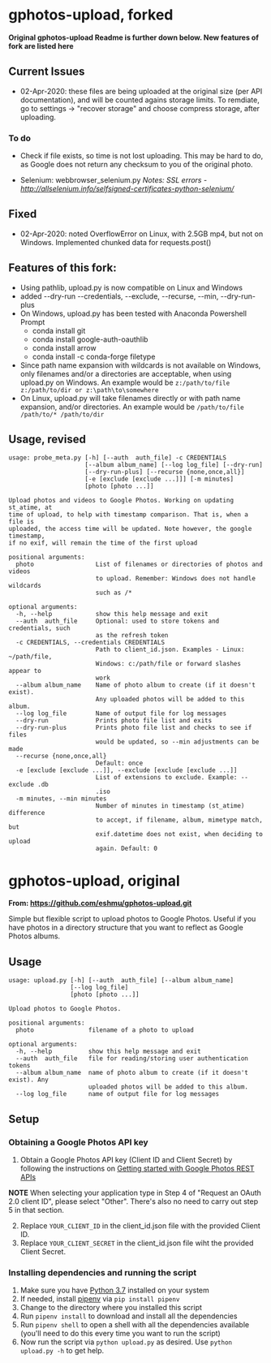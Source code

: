 # gphotos-upload, forked
__Original gphotos-upload Readme is further down below. New features of fork are listed here__

## Current Issues
* 02-Apr-2020: these files are being uploaded at the original size (per API documentation), and
will be counted agains storage limits.  To remdiate, go to settings -> "recover storage" and choose compress storage, after uploading.

### To do

* Check if file exists, so time is not lost uploading. This may be hard to do,
as Google does not return any checksum to you of the original photo.

* Selenium: webbrowser_selenium.py *Notes: SSL errors - http://allselenium.info/selfsigned-certificates-python-selenium/*

## Fixed
* 02-Apr-2020: noted OverflowError on Linux, with 2.5GB mp4, but not on Windows.
Implemented chunked data for requests.post()

## Features of this fork:
* Using pathlib, upload.py is now compatible on Linux and Windows
* added --dry-run --credentials, --exclude, --recurse, --min, --dry-run-plus
* On Windows, upload.py has been tested with Anaconda Powershell Prompt
    * conda install git
    * conda install google-auth-oauthlib
    * conda install arrow
    * conda install -c conda-forge filetype
* Since path name expansion with wildcards is not available on Windows,
only filenames and/or a directories are acceptable, when using upload.py
on Windows.  An example would be `z:/path/to/file z:/path/to/dir or z:\path\to\somewhere`
* On Linux, upload.py will take filenames directly or with path name expansion, and/or directories.
An example would be `/path/to/file /path/to/* /path/to/dir`

## Usage, revised

```
usage: probe_meta.py [-h] [--auth  auth_file] -c CREDENTIALS
                     [--album album_name] [--log log_file] [--dry-run]
                     [--dry-run-plus] [--recurse {none,once,all}]
                     [-e [exclude [exclude ...]]] [-m minutes]
                     [photo [photo ...]]

Upload photos and videos to Google Photos. Working on updating st_atime, at
time of upload, to help with timestamp comparison. That is, when a file is
uploaded, the access time will be updated. Note however, the google timestamp,
if no exif, will remain the time of the first upload

positional arguments:
  photo                 List of filenames or directories of photos and videos
                        to upload. Remember: Windows does not handle wildcards
                        such as /*

optional arguments:
  -h, --help            show this help message and exit
  --auth  auth_file     Optional: used to store tokens and credentials, such
                        as the refresh token
  -c CREDENTIALS, --credentials CREDENTIALS
                        Path to client_id.json. Examples - Linux: ~/path/file,
                        Windows: c:/path/file or forward slashes appear to
                        work
  --album album_name    Name of photo album to create (if it doesn't exist).
                        Any uploaded photos will be added to this album.
  --log log_file        Name of output file for log messages
  --dry-run             Prints photo file list and exits
  --dry-run-plus        Prints photo file list and checks to see if files
                        would be updated, so --min adjustments can be made
  --recurse {none,once,all}
                        Default: once
  -e [exclude [exclude ...]], --exclude [exclude [exclude ...]]
                        List of extensions to exclude. Example: --exclude .db
                        .iso
  -m minutes, --min minutes
                        Number of minutes in timestamp (st_atime) difference
                        to accept, if filename, album, mimetype match, but
                        exif.datetime does not exist, when deciding to upload
                        again. Default: 0
```

# gphotos-upload, original
__From: https://github.com/eshmu/gphotos-upload.git__

Simple but flexible script to upload photos to Google Photos. Useful if you have photos in a directory structure that you want to reflect as Google Photos albums.

## Usage 

```
usage: upload.py [-h] [--auth  auth_file] [--album album_name]
                 [--log log_file]
                 [photo [photo ...]]

Upload photos to Google Photos.

positional arguments:
  photo               filename of a photo to upload

optional arguments:
  -h, --help          show this help message and exit
  --auth  auth_file   file for reading/storing user authentication tokens
  --album album_name  name of photo album to create (if it doesn't exist). Any
                      uploaded photos will be added to this album.
  --log log_file      name of output file for log messages
```


## Setup

### Obtaining a Google Photos API key

1. Obtain a Google Photos API key (Client ID and Client Secret) by following the instructions on [Getting started with Google Photos REST APIs](https://developers.google.com/photos/library/guides/get-started)

**NOTE** When selecting your application type in Step 4 of "Request an OAuth 2.0 client ID", please select "Other". There's also no need to carry out step 5 in that section.

2. Replace `YOUR_CLIENT_ID` in the client_id.json file with the provided Client ID. 
3. Replace `YOUR_CLIENT_SECRET` in the client_id.json file wiht the provided Client Secret.

### Installing dependencies and running the script

1. Make sure you have [Python 3.7](https://www.python.org/downloads/) installed on your system
2. If needed, install [pipenv](https://pypi.org/project/pipenv/) via `pip install pipenv`
3. Change to the directory where you installed this script
4. Run `pipenv install` to download and install all the dependencies
5. Run `pipenv shell` to open a shell with all the dependencies available (you'll need to do this every time you want to run the script)
6. Now run the script via `python upload.py` as desired. Use `python upload.py -h` to get help.

 
